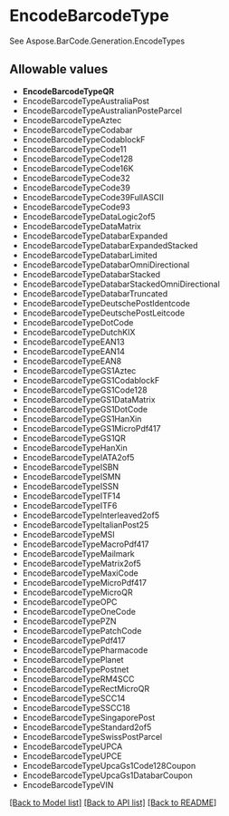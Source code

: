 # EncodeBarcodeType

See Aspose.BarCode.Generation.EncodeTypes

## Allowable values
* **EncodeBarcodeTypeQR**
* EncodeBarcodeTypeAustraliaPost
* EncodeBarcodeTypeAustralianPosteParcel
* EncodeBarcodeTypeAztec
* EncodeBarcodeTypeCodabar
* EncodeBarcodeTypeCodablockF
* EncodeBarcodeTypeCode11
* EncodeBarcodeTypeCode128
* EncodeBarcodeTypeCode16K
* EncodeBarcodeTypeCode32
* EncodeBarcodeTypeCode39
* EncodeBarcodeTypeCode39FullASCII
* EncodeBarcodeTypeCode93
* EncodeBarcodeTypeDataLogic2of5
* EncodeBarcodeTypeDataMatrix
* EncodeBarcodeTypeDatabarExpanded
* EncodeBarcodeTypeDatabarExpandedStacked
* EncodeBarcodeTypeDatabarLimited
* EncodeBarcodeTypeDatabarOmniDirectional
* EncodeBarcodeTypeDatabarStacked
* EncodeBarcodeTypeDatabarStackedOmniDirectional
* EncodeBarcodeTypeDatabarTruncated
* EncodeBarcodeTypeDeutschePostIdentcode
* EncodeBarcodeTypeDeutschePostLeitcode
* EncodeBarcodeTypeDotCode
* EncodeBarcodeTypeDutchKIX
* EncodeBarcodeTypeEAN13
* EncodeBarcodeTypeEAN14
* EncodeBarcodeTypeEAN8
* EncodeBarcodeTypeGS1Aztec
* EncodeBarcodeTypeGS1CodablockF
* EncodeBarcodeTypeGS1Code128
* EncodeBarcodeTypeGS1DataMatrix
* EncodeBarcodeTypeGS1DotCode
* EncodeBarcodeTypeGS1HanXin
* EncodeBarcodeTypeGS1MicroPdf417
* EncodeBarcodeTypeGS1QR
* EncodeBarcodeTypeHanXin
* EncodeBarcodeTypeIATA2of5
* EncodeBarcodeTypeISBN
* EncodeBarcodeTypeISMN
* EncodeBarcodeTypeISSN
* EncodeBarcodeTypeITF14
* EncodeBarcodeTypeITF6
* EncodeBarcodeTypeInterleaved2of5
* EncodeBarcodeTypeItalianPost25
* EncodeBarcodeTypeMSI
* EncodeBarcodeTypeMacroPdf417
* EncodeBarcodeTypeMailmark
* EncodeBarcodeTypeMatrix2of5
* EncodeBarcodeTypeMaxiCode
* EncodeBarcodeTypeMicroPdf417
* EncodeBarcodeTypeMicroQR
* EncodeBarcodeTypeOPC
* EncodeBarcodeTypeOneCode
* EncodeBarcodeTypePZN
* EncodeBarcodeTypePatchCode
* EncodeBarcodeTypePdf417
* EncodeBarcodeTypePharmacode
* EncodeBarcodeTypePlanet
* EncodeBarcodeTypePostnet
* EncodeBarcodeTypeRM4SCC
* EncodeBarcodeTypeRectMicroQR
* EncodeBarcodeTypeSCC14
* EncodeBarcodeTypeSSCC18
* EncodeBarcodeTypeSingaporePost
* EncodeBarcodeTypeStandard2of5
* EncodeBarcodeTypeSwissPostParcel
* EncodeBarcodeTypeUPCA
* EncodeBarcodeTypeUPCE
* EncodeBarcodeTypeUpcaGs1Code128Coupon
* EncodeBarcodeTypeUpcaGs1DatabarCoupon
* EncodeBarcodeTypeVIN

[[Back to Model list]](../README.md#documentation-for-models) [[Back to API list]](../README.md#documentation-for-api-endpoints) [[Back to README]](../README.md)
